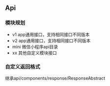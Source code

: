 Api
-------


### 模块规划

- v1 app通用接口，支持相同接口不同版本
- v2 app通用接口，支持相同接口不同版本
- mini 微信小程序api目录
- xx 其他自定义模块接口


### 自定义返回格式

继承api/components/response/ResponseAbstract

